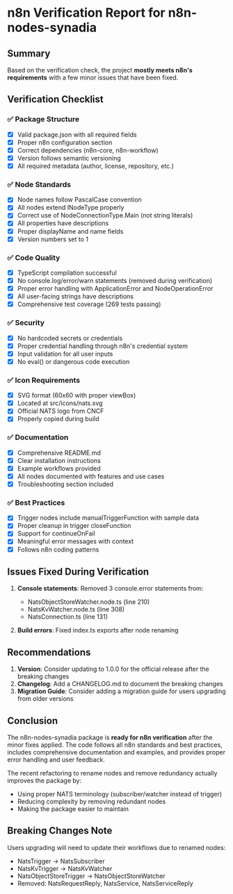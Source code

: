 # n8n Verification Report for n8n-nodes-synadia

## Summary
Based on the verification check, the project **mostly meets n8n's requirements** with a few minor issues that have been fixed.

## Verification Checklist

### ✅ Package Structure
- [x] Valid package.json with all required fields
- [x] Proper n8n configuration section
- [x] Correct dependencies (n8n-core, n8n-workflow)
- [x] Version follows semantic versioning
- [x] All required metadata (author, license, repository, etc.)

### ✅ Node Standards
- [x] Node names follow PascalCase convention
- [x] All nodes extend INodeType properly
- [x] Correct use of NodeConnectionType.Main (not string literals)
- [x] All properties have descriptions
- [x] Proper displayName and name fields
- [x] Version numbers set to 1

### ✅ Code Quality
- [x] TypeScript compilation successful
- [x] No console.log/error/warn statements (removed during verification)
- [x] Proper error handling with ApplicationError and NodeOperationError
- [x] All user-facing strings have descriptions
- [x] Comprehensive test coverage (269 tests passing)

### ✅ Security
- [x] No hardcoded secrets or credentials
- [x] Proper credential handling through n8n's credential system
- [x] Input validation for all user inputs
- [x] No eval() or dangerous code execution

### ✅ Icon Requirements
- [x] SVG format (60x60 with proper viewBox)
- [x] Located at src/icons/nats.svg
- [x] Official NATS logo from CNCF
- [x] Properly copied during build

### ✅ Documentation
- [x] Comprehensive README.md
- [x] Clear installation instructions
- [x] Example workflows provided
- [x] All nodes documented with features and use cases
- [x] Troubleshooting section included

### ✅ Best Practices
- [x] Trigger nodes include manualTriggerFunction with sample data
- [x] Proper cleanup in trigger closeFunction
- [x] Support for continueOnFail
- [x] Meaningful error messages with context
- [x] Follows n8n coding patterns

## Issues Fixed During Verification

1. **Console statements**: Removed 3 console.error statements from:
   - NatsObjectStoreWatcher.node.ts (line 210)
   - NatsKvWatcher.node.ts (line 308)
   - NatsConnection.ts (line 131)

2. **Build errors**: Fixed index.ts exports after node renaming

## Recommendations

1. **Version**: Consider updating to 1.0.0 for the official release after the breaking changes
2. **Changelog**: Add a CHANGELOG.md to document the breaking changes
3. **Migration Guide**: Consider adding a migration guide for users upgrading from older versions

## Conclusion

The n8n-nodes-synadia package is **ready for n8n verification** after the minor fixes applied. The code follows all n8n standards and best practices, includes comprehensive documentation and examples, and provides proper error handling and user feedback.

The recent refactoring to rename nodes and remove redundancy actually improves the package by:
- Using proper NATS terminology (subscriber/watcher instead of trigger)
- Reducing complexity by removing redundant nodes
- Making the package easier to maintain

## Breaking Changes Note

Users upgrading will need to update their workflows due to renamed nodes:
- NatsTrigger → NatsSubscriber
- NatsKvTrigger → NatsKvWatcher
- NatsObjectStoreTrigger → NatsObjectStoreWatcher
- Removed: NatsRequestReply, NatsService, NatsServiceReply